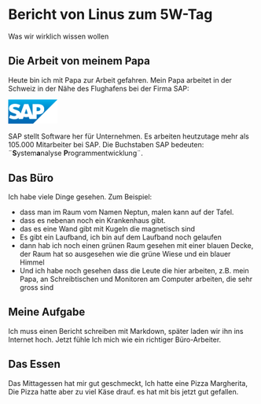 # Bericht von Linus zum 5W-Tag
Was wir wirklich wissen wollen

## Die Arbeit von meinem Papa
Heute bin ich mit Papa zur Arbeit gefahren. Mein Papa arbeitet in der Schweiz in der Nähe des Flughafens bei der Firma SAP:

<img src="sap-logo.svg" alt="drawing" width="100"/>

SAP stellt Software her für Unternehmen. Es arbeiten heutzutage mehr als 105.000 Mitarbeiter bei SAP. Die Buchstaben SAP bedeuten: ¨**S**ystem**a**nalyse **P**rogrammentwicklung¨.

## Das Büro

Ich habe viele Dinge gesehen. Zum Beispiel:
* dass man im Raum vom Namen Neptun, malen kann auf der Tafel.
* dass es nebenan noch ein Krankenhaus gibt.
* das es eine Wand gibt mit Kugeln die magnetisch sind
* Es gibt ein Laufband, ich bin auf dem Laufband noch gelaufen
* dann hab ich noch einen grünen Raum gesehen mit einer blauen Decke, der Raum hat so ausgesehen wie die grüne Wiese und ein blauer Himmel
* Und ich habe noch gesehen dass die Leute die hier arbeiten, z.B. mein Papa, an Schreibtischen und Monitoren am Computer arbeiten, die sehr gross sind

## Meine Aufgabe
Ich muss einen Bericht schreiben mit Markdown, später laden wir ihn ins Internet hoch. Jetzt fühle Ich mich wie ein richtiger Büro-Arbeiter. 

## Das Essen 
Das Mittagessen hat mir gut geschmeckt, Ich hatte eine Pizza Margherita, Die Pizza hatte aber zu viel Käse drauf. 
es hat mit bis jetzt gut gefallen.
